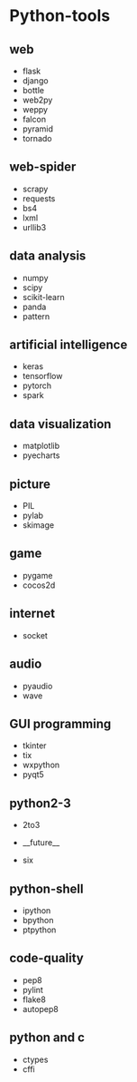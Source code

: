 # Python-tools
## web
- flask
- django
- bottle
- web2py
- weppy
- falcon
- pyramid
- tornado
## web-spider
- scrapy
- requests
- bs4
- lxml
- urllib3
## data analysis
- numpy
- scipy
- scikit-learn
- panda
- pattern
## artificial intelligence
- keras
- tensorflow
- pytorch
- spark
## data visualization
- matplotlib
- pyecharts
## picture
- PIL
- pylab
- skimage
## game
- pygame
- cocos2d
## internet
- socket
## audio
- pyaudio
- wave
## GUI programming
- tkinter
- tix
- wxpython
- pyqt5
## python2-3
- 2to3
- <p>__future__</p>
- six
## python-shell
- ipython
- bpython
- ptpython
## code-quality
- pep8
- pylint
- flake8
- autopep8
## python and c
- ctypes
- cffi
